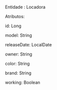 Entidade : Locadora

Atributos:

id: Long

model: String

releaseDate: LocalDate

owner: String

color: String

brand: String

working: Boolean
